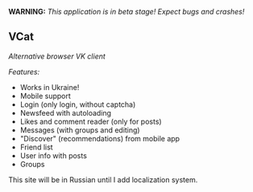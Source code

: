 **WARNING:** _This application is in beta stage! Expect bugs and crashes!_

## VCat

*Alternative browser VK client*

*Features:*
- Works in Ukraine!
- Mobile support
- Login (only login, without captcha)
- Newsfeed with autoloading
- Likes and comment reader (only for posts)
- Messages (with groups and editing)
- "Discover" (recommendations) from mobile app
- Friend list
- User info with posts 
- Groups

This site will be in Russian until I add localization system.